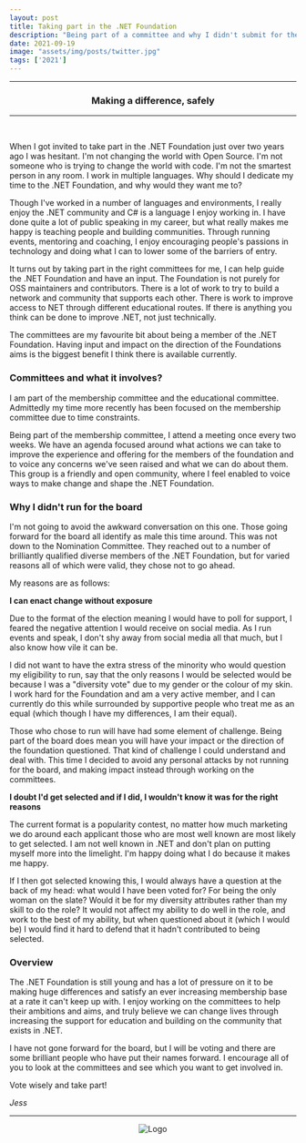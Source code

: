 ```yaml
---
layout: post
title: Taking part in the .NET Foundation
description: "Being part of a committee and why I didn't submit for the board"
date: 2021-09-19
image: "assets/img/posts/twitter.jpg"
tags: ['2021']
---
```


----
<center>
<h3> Making a difference, safely </h3>
</center>

---
<br/>

When I got invited to take part in the .NET Foundation just over two years ago I was hesitant. I'm not changing the world with Open Source. I'm not someone who is trying to change the world with code. I'm not the smartest person in any room. I work in multiple languages. Why should I dedicate my time to the .NET Foundation, and why would they want me to?

Though I've worked in a number of languages and environments, I really enjoy the .NET community and C# is a language I enjoy working in. I have done quite a lot of public speaking in my career, but what really makes me happy is teaching people and building communities. Through running events, mentoring and coaching, I enjoy encouraging people's passions in technology and doing what I can to lower some of the barriers of entry.

It turns out by taking part in the right committees for me, I can help guide the .NET Foundation and have an input. The Foundation is not purely for OSS maintainers and contributors. There is a lot of work to try to build a network and community that supports each other. There is work to improve access to NET through different educational routes. If there is anything you think can be done to improve .NET, not just technically.

The committees are my favourite bit about being a member of the .NET Foundation. Having input and impact on the direction of the Foundations aims is the biggest benefit I think there is available currently.

### Committees and what it involves?
 
I am part of the membership committee and the educational committee. Admittedly my time more recently has been focused on the membership committee due to time constraints.

Being part of the membership committee, I attend a meeting once every two weeks. We have an agenda focused around what actions we can take to improve the experience and offering for the members of the foundation and to voice any concerns we've seen raised and what we can do about them. This group is a friendly and open community, where I feel enabled to voice ways to make change and shape the .NET Foundation. 

### Why I didn't run for the board

I'm not going to avoid the awkward conversation on this one. Those going forward for the board all identify as male this time around. This was not down to the Nomination Committee. They reached out to a number of brilliantly qualified diverse members of the .NET Foundation, but for varied reasons all of which were valid, they chose not to go ahead.

My reasons are as follows:

**I can enact change without exposure**

Due to the format of the election meaning I would have to poll for support, I feared the negative attention I would receive on social media. As I run events and speak, I don't shy away from social media all that much, but I also know how vile it can be.

I did not want to have the extra stress of the minority who would question my eligibility to run, say that the only reasons I would be selected would be because I was a "diversity vote" due to my gender or the colour of my skin. I work hard for the Foundation and am a very active member, and I can currently do this while surrounded by supportive people who treat me as an equal (which though I have my differences, I am their equal).

Those who chose to run will have had some element of challenge. Being part of the board does mean you will have your impact or the direction of the foundation questioned. That kind of challenge I could understand and deal with. This time I decided to avoid any personal attacks by not running for the board, and making impact instead through working on the committees.

**I doubt I'd get selected and if I did, I wouldn't know it was for the right reasons**

The current format is a popularity contest, no matter how much marketing we do around each applicant those who are most well known are most likely to get selected. I am not well known in .NET and don't plan on putting myself more into the limelight. I'm happy doing what I do because it makes me happy. 

If I then got selected knowing this, I would always have a question at the back of my head: what would I have been voted for? For being the only woman on the slate? Would it be for my diversity attributes rather than my skill to do the role? It would not affect my ability to do well in the role, and work to the best of my ability, but when questioned about it (which I would be) I would find it hard to defend that it hadn't contributed to being selected. 

### Overview

The .NET Foundation is still young and has a lot of pressure on it to be making huge differences and satisfy an ever increasing membership base at a rate it can't keep up with. I enjoy working on the committees to help their ambitions and aims, and truly believe we can change lives through increasing the support for education and building on the community that exists in .NET. 

I have not gone forward for the board, but I will be voting and there are some brilliant people who have put their names forward. I encourage all of you to look at the committees and see which you want to get involved in.

Vote wisely and take part!

_Jess_

---

<div style="text-align:center" markdown="1">
<img src="{{site.baseurl}}/assets/img/logo.png" alt="Logo">
</div>
